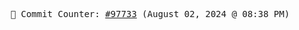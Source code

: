 <p align="center">
    <samp>
        📮 Commit Counter: <a href="https://github.com/Javascript-void0/Javascript-void0/commits/main">#97733</a> (August 02, 2024 @ 08:38 PM)
    </samp>
</p>